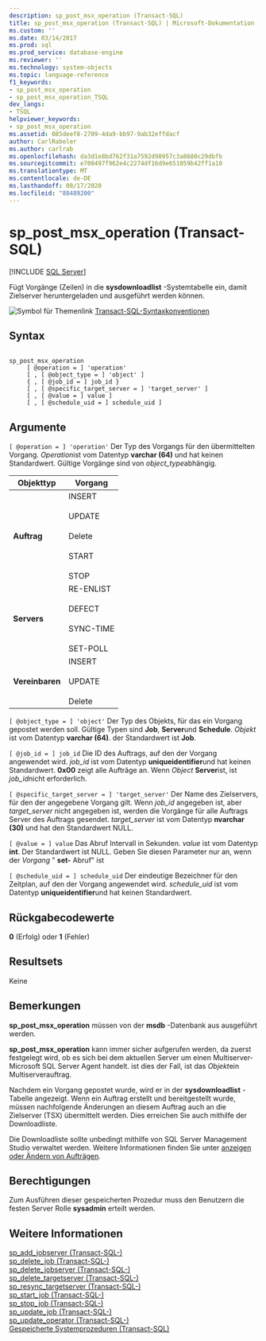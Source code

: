 ```yaml
---
description: sp_post_msx_operation (Transact-SQL)
title: sp_post_msx_operation (Transact-SQL) | Microsoft-Dokumentation
ms.custom: ''
ms.date: 03/14/2017
ms.prod: sql
ms.prod_service: database-engine
ms.reviewer: ''
ms.technology: system-objects
ms.topic: language-reference
f1_keywords:
- sp_post_msx_operation
- sp_post_msx_operation_TSQL
dev_langs:
- TSQL
helpviewer_keywords:
- sp_post_msx_operation
ms.assetid: 085deef8-2709-4da9-bb97-9ab32effdacf
author: CarlRabeler
ms.author: carlrab
ms.openlocfilehash: da3d1e8bd762f31a7592d90957c3a8680c29dbfb
ms.sourcegitcommit: e700497f962e4c2274df16d9e651059b42ff1a10
ms.translationtype: MT
ms.contentlocale: de-DE
ms.lasthandoff: 08/17/2020
ms.locfileid: "88489200"
---
```

# <a name="sp_post_msx_operation-transact-sql"></a>sp_post_msx_operation (Transact-SQL)
[!INCLUDE [SQL Server](../../includes/applies-to-version/sqlserver.md)]

  Fügt Vorgänge (Zeilen) in die **sysdownloadlist** -Systemtabelle ein, damit Zielserver heruntergeladen und ausgeführt werden können.  
  
 ![Symbol für Themenlink](../../database-engine/configure-windows/media/topic-link.gif "Symbol für Themenlink") [Transact-SQL-Syntaxkonventionen](../../t-sql/language-elements/transact-sql-syntax-conventions-transact-sql.md)  
  
## <a name="syntax"></a>Syntax  
  
```  
  
sp_post_msx_operation  
     [ @operation = ] 'operation'  
     [ , [ @object_type = ] 'object' ]   
     { , [ @job_id = ] job_id }   
     [ , [ @specific_target_server = ] 'target_server' ]   
     [ , [ @value = ] value ]  
     [ , [ @schedule_uid = ] schedule_uid ]  
```  
  
## <a name="arguments"></a>Argumente  
`[ @operation = ] 'operation'` Der Typ des Vorgangs für den übermittelten Vorgang. *Operation*ist vom Datentyp **varchar (64)** und hat keinen Standardwert. Gültige Vorgänge sind von *object_type*abhängig.  
  
|Objekttyp|Vorgang|  
|-----------------|---------------|  
|**Auftrag**|INSERT<br /><br /> UPDATE<br /><br /> Delete<br /><br /> START<br /><br /> STOP|  
|**Servers**|RE-ENLIST<br /><br /> DEFECT<br /><br /> SYNC-TIME<br /><br /> SET-POLL|  
|**Vereinbaren**|INSERT<br /><br /> UPDATE<br /><br /> Delete|  
  
`[ @object_type = ] 'object'` Der Typ des Objekts, für das ein Vorgang gepostet werden soll. Gültige Typen sind **Job**, **Server**und **Schedule**. *Objekt* ist vom Datentyp **varchar (64)**. der Standardwert ist **Job**.  
  
`[ @job_id = ] job_id` Die ID des Auftrags, auf den der Vorgang angewendet wird. *job_id* ist vom Datentyp **uniqueidentifier**und hat keinen Standardwert. **0x00** zeigt alle Aufträge an. Wenn *Object* **Server**ist, ist *job_id*nicht erforderlich.  
  
`[ @specific_target_server = ] 'target_server'` Der Name des Zielservers, für den der angegebene Vorgang gilt. Wenn *job_id* angegeben ist, aber *target_server* nicht angegeben ist, werden die Vorgänge für alle Auftrags Server des Auftrags gesendet. *target_server* ist vom Datentyp **nvarchar (30)** und hat den Standardwert NULL.  
  
`[ @value = ] value` Das Abruf Intervall in Sekunden. *value* ist vom Datentyp **int**. Der Standardwert ist NULL. Geben Sie diesen Parameter nur an, wenn der *Vorgang* " **set-** Abruf" ist  
  
`[ @schedule_uid = ] schedule_uid` Der eindeutige Bezeichner für den Zeitplan, auf den der Vorgang angewendet wird. *schedule_uid* ist vom Datentyp **uniqueidentifier**und hat keinen Standardwert.  
  
## <a name="return-code-values"></a>Rückgabecodewerte  
 **0** (Erfolg) oder **1** (Fehler)  
  
## <a name="result-sets"></a>Resultsets  
 Keine  
  
## <a name="remarks"></a>Bemerkungen  
 **sp_post_msx_operation** müssen von der **msdb** -Datenbank aus ausgeführt werden.  
  
 **sp_post_msx_operation** kann immer sicher aufgerufen werden, da zuerst festgelegt wird, ob es sich bei dem aktuellen Server um einen Multiserver-Microsoft SQL Server Agent handelt. ist dies der Fall, ist das *Objekt*ein Multiserverauftrag.  
  
 Nachdem ein Vorgang gepostet wurde, wird er in der **sysdownloadlist** -Tabelle angezeigt. Wenn ein Auftrag erstellt und bereitgestellt wurde, müssen nachfolgende Änderungen an diesem Auftrag auch an die Zielserver (TSX) übermittelt werden. Dies erreichen Sie auch mithilfe der Downloadliste.  
  
 Die Downloadliste sollte unbedingt mithilfe von SQL Server Management Studio verwaltet werden. Weitere Informationen finden Sie unter [anzeigen oder Ändern von Aufträgen](../../ssms/agent/view-or-modify-jobs.md).  
  
## <a name="permissions"></a>Berechtigungen  
 Zum Ausführen dieser gespeicherten Prozedur muss den Benutzern die festen Server Rolle **sysadmin** erteilt werden.  
  
## <a name="see-also"></a>Weitere Informationen  
 [sp_add_jobserver &#40;Transact-SQL-&#41;](../../relational-databases/system-stored-procedures/sp-add-jobserver-transact-sql.md)   
 [sp_delete_job &#40;Transact-SQL-&#41;](../../relational-databases/system-stored-procedures/sp-delete-job-transact-sql.md)   
 [sp_delete_jobserver &#40;Transact-SQL-&#41;](../../relational-databases/system-stored-procedures/sp-delete-jobserver-transact-sql.md)   
 [sp_delete_targetserver &#40;Transact-SQL-&#41;](../../relational-databases/system-stored-procedures/sp-delete-targetserver-transact-sql.md)   
 [sp_resync_targetserver &#40;Transact-SQL-&#41;](../../relational-databases/system-stored-procedures/sp-resync-targetserver-transact-sql.md)   
 [sp_start_job &#40;Transact-SQL-&#41;](../../relational-databases/system-stored-procedures/sp-start-job-transact-sql.md)   
 [sp_stop_job &#40;Transact-SQL-&#41;](../../relational-databases/system-stored-procedures/sp-stop-job-transact-sql.md)   
 [sp_update_job &#40;Transact-SQL-&#41;](../../relational-databases/system-stored-procedures/sp-update-job-transact-sql.md)   
 [sp_update_operator &#40;Transact-SQL-&#41;](../../relational-databases/system-stored-procedures/sp-update-operator-transact-sql.md)   
 [Gespeicherte Systemprozeduren &#40;Transact-SQL&#41;](../../relational-databases/system-stored-procedures/system-stored-procedures-transact-sql.md)  
  
  
